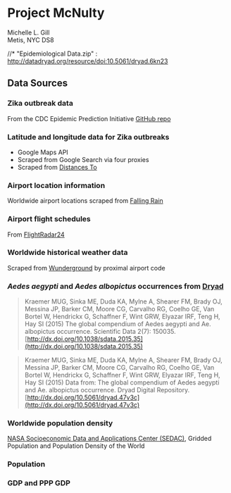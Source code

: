 # Project McNulty
Michelle L. Gill  
Metis, NYC DS8  


//* "Epidemiological Data.zip" : http://datadryad.org/resource/doi:10.5061/dryad.6kn23

## Data Sources

### Zika outbreak data

From the CDC Epidemic Prediction Initiative [GitHub repo](https://github.com/cdcepi/zika)

### Latitude and longitude data for Zika outbreaks

* Google Maps API
* Scraped from Google Search via four proxies
* Scraped from [Distances To](https://www.distancesto.com)

### Airport location information

Worldwide airport locations scraped from [Falling Rain](http://fallingrain.com)

### Airport flight schedules

From [FlightRadar24](https://www.flightradar24.com)

### Worldwide historical weather data

Scraped from [Wunderground](https://www.wunderground.com) by proximal airport code

### *Aedes aegypti* and *Aedes albopictus* occurrences from [Dryad](http://dx.doi.org/10.5061/dryad.47v3c/1)

> Kraemer MUG, Sinka ME, Duda KA, Mylne A, Shearer FM, Brady OJ, Messina JP, Barker CM, Moore CG, Carvalho RG, Coelho GE, Van Bortel W, Hendrickx G, Schaffner F, Wint GRW, Elyazar IRF, Teng H, Hay SI (2015) The global compendium of Aedes aegypti and Ae. albopictus occurrence. Scientific Data 2(7): 150035. [http://dx.doi.org/10.1038/sdata.2015.35](http://dx.doi.org/10.1038/sdata.2015.35)

> Kraemer MUG, Sinka ME, Duda KA, Mylne A, Shearer FM, Brady OJ, Messina JP, Barker CM, Moore CG, Carvalho RG, Coelho GE, Van Bortel W, Hendrickx G, Schaffner F, Wint GRW, Elyazar IRF, Teng H, Hay SI (2015) Data from: The global compendium of Aedes aegypti and Ae. albopictus occurrence. Dryad Digital Repository. [http://dx.doi.org/10.5061/dryad.47v3c](http://dx.doi.org/10.5061/dryad.47v3c)

### Worldwide population density 

[NASA Socioeconomic Data and Applications Center (SEDAC)](http://sedac.ciesin.columbia.edu/data/set/gpw-v4-population-density), Gridded Population and Population Density of the World

### Population

### GDP and PPP GDP